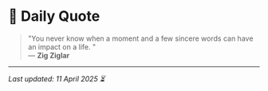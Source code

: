 # 📜 Daily Quote

> "You never know when a moment and a few sincere words can have an impact on a life.  "  
> — **Zig Ziglar**

---

_Last updated: 11 April 2025 ⏳_

